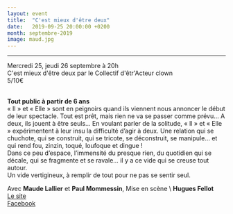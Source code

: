 ```yaml
---
layout: event
title:  "C'est mieux d'être deux"
date:   2019-09-25 20:00:00 +0200
month: septembre-2019
image: maud.jpg
---
```

* * *



  Mercredi 25, jeudi 26 septembre à 20h  
C'est mieux d'être deux par le Collectif d'êtr'Acteur clown  
5/10€

   
**Tout public à partir de 6 ans**  
« Il » et « Elle » sont en peignoirs quand ils viennent nous annoncer le début de leur spectacle. Tout est prêt, mais rien ne va se passer comme prévu… A deux, ils jouent à être seuls… En voulant parler de la solitude, « Il » et « Elle » expérimentent à leur insu la difficulté d’agir à deux. Une relation qui se chuchote, qui se construit, qui se tricote, se déconstruit, se manipule… et qui rend fou, zinzin, toqué, loufoque et dingue !  
Dans ce peu d’espace, l’immensité du presque rien, du quotidien qui se décale, qui se fragmente et se ravale… il y a ce vide qui se creuse tout autour.  
Un vide vertigineux, à remplir de tout pour ne pas se sentir seul.

Avec **Maude Lallier** et **Paul Mommessin**, Mise en scène \ **Hugues Fellot**  
[Le site](https://collectif-des-tracteurs.com/2018/11/03/cest-mieux-detre-deux/)  
[Facebook](https://www.facebook.com/collectifdetracteur/)